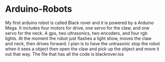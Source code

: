 # Arduino-Robots
My first arduino robot is called Black rover and it is powered by a Arduino Mega. It includes four motors for drive, one servo for the claw, and one servo for the neck. A gps, two ultrasonics, two encoders, and four rgb lights.
At the moment the robot just flashes a light show, moves the claw and neck, then drives forward. I plan is to have the untrasonic stop the robot when it sees a object then open the claw and pick up the object and move it out that way. 
The file that has all the code is blackrover.ios
